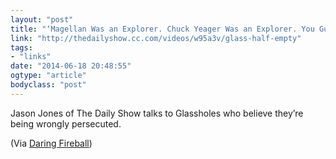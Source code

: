 ```yaml
---
layout: "post"
title: "‘Magellan Was an Explorer. Chuck Yeager Was an Explorer. You Guys Have a Fucking Camera on Your Face.’"
link: "http://thedailyshow.cc.com/videos/w95a3v/glass-half-empty"
tags: 
- "links"
date: "2014-06-18 20:48:55"
ogtype: "article"
bodyclass: "post"
---
```


Jason Jones of The Daily Show talks to Glassholes who believe they’re being wrongly persecuted.

(Via [Daring Fireball](http://daringfireball.net/linked/2014/06/18/daily-show-glass))
